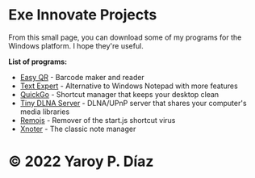 # Exe Innovate Projects


From this small page, you can download some of my programs for the Windows platform. I hope they're useful.

**List of programs:**

- [Easy QR](https://download940.mediafire.com/bmzzz71d0mwg/5lsyupef376xmb6/EQR13.exe) - Barcode maker and reader
- [Text Expert](https://download1528.mediafire.com/d2pbrcsjjhzg/h191sb0n47kep0n/text-expert-1-4-0.rar) - Alternative to Windows Notepad with more features
- [QuickGo](https://download2268.mediafire.com/ra3bombnz5dg/s63gkkyqvj0n7xm/QuickGo+Portable+v1.00.rar) - Shortcut manager that keeps your desktop clean
- [Tiny DLNA Server](https://www.mediafire.com/folder/0ve3gtg0fa5xa/update) - DLNA/UPnP server that shares your computer's media libraries
- [Remojs](https://download1594.mediafire.com/ev7w27byst0g/jszot1robf326sh/Remojs.exe) - Remover of the start.js shortcut virus
- [Xnoter](https://download1081.mediafire.com/2gx60vtbyzpg/gld0uhifl1bjig7/xnoter-2-0-win32.rar) - The classic note manager


# © 2022 Yaroy P. Díaz
